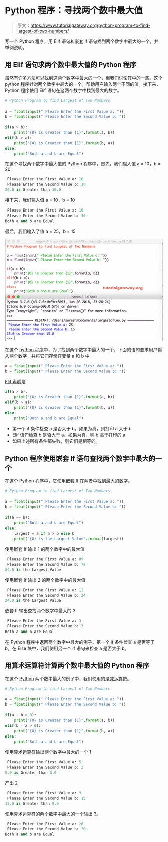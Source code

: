# Python 程序：寻找两个数中最大值

> 原文：<https://www.tutorialgateway.org/python-program-to-find-largest-of-two-numbers/>

写一个 Python 程序，用 Elif 语句和嵌套 if 语句找到两个数字中最大的一个，并举例说明。

## 用 Elif 语句求两个数中最大值的 Python 程序

虽然有许多方法可以找到这两个数字中最大的一个，但我们讨论其中的一些。这个 python 程序针对两个数字中最大的一个，帮助用户输入两个不同的值。接下来，Python 程序使用 Elif 语句在这两个数字中找到最大的数字。

```py
# Python Program to find Largest of Two Numbers

a = float(input(" Please Enter the First Value a: "))
b = float(input(" Please Enter the Second Value b: "))

if(a > b):
    print("{0} is Greater than {1}".format(a, b))
elif(b > a):
    print("{0} is Greater than {1}".format(b, a))
else:
    print("Both a and b are Equal")
```

在这个寻找两个数字中最大值的 Python 程序中，首先，我们输入值 a = 10，b = 20

```py
 Please Enter the First Value a: 10
 Please Enter the Second Value b: 20
20.0 is Greater than 10.0
```

接下来，我们输入值 a = 10，b = 10

```py
 Please Enter the First Value a: 10
 Please Enter the Second Value b: 10
Both a and b are Equal
```

最后，我们输入了值 a = 25，b = 15

![Python Program to find Largest of Two Numbers 3](img/932fc05eaeb04ab824b8caac86a30eee.png)

在这个 [python 程序](https://www.tutorialgateway.org/python-programming-examples/)中，为了找到两个数字中最大的一个，下面的语句要求用户输入两个数字，并将它们存储在变量 a 和 b 中

```py
a = float(input(" Please Enter the First Value a: ")) 
b = float(input(" Please Enter the Second Value b: "))
```

[Elif 声明](https://www.tutorialgateway.org/python-elif-statement/)是

```py
if(a > b):
    print("{0} is Greater than {1}".format(a, b))
elif(b > a):
    print("{0} is Greater than {1}".format(b, a))
else:
    print("Both a and b are Equal")
```

*   第一个 if 条件检查 a 是否大于 b。如果为真，则打印 a 大于 b
*   Elif 语句检查 b 是否大于 a。如果为真，则 b 高于打印的 a
*   如果上述所有条件都失败，则它们是相等的。

## Python 程序使用嵌套 If 语句查找两个数字中最大的一个

在这个 Python 程序中，它使用[嵌套 If](https://www.tutorialgateway.org/python-nested-if/) 在两者中找到最大的数字。

```py
# Python Program to find Largest of Two Numbers

a = float(input(" Please Enter the First Value a: "))
b = float(input(" Please Enter the Second Value b: "))

if(a == b):
    print("Both a and b are Equal")
else:
    largest = a if a > b else b
    print("{0} is the Largest Value".format(largest))
```

使用嵌套 If 输出 1 的两个数字中的最大值

```py
 Please Enter the First Value a: 89
 Please Enter the Second Value b: 78
89.0 is the Largest Value
```

使用嵌套 If 输出 2 的两个数字中的最大值

```py
 Please Enter the First Value a: 12
 Please Enter the Second Value b: 24
24.0 is the Largest Value
```

嵌套 If 输出查找两个数字中最大的 3

```py
 Please Enter the First Value a: 3
 Please Enter the Second Value b: 3
Both a and b are Equal
```

在 Python 程序中返回两个数字中最大的例子，第一个 if 条件检查 a 是否等于 b。在 Else 块中，我们使用另一个 if 语句来检查 a 是否大于 b。

## 用算术运算符计算两个数中最大值的 Python 程序

在这个 [Python](https://www.tutorialgateway.org/python-tutorial/) 两个数中最大的例子中，我们使用的是[减运算符](https://www.tutorialgateway.org/python-arithmetic-operators/)。

```py
# Python Program to find Largest of Two Numbers

a = float(input(" Please Enter the First Value a: "))
b = float(input(" Please Enter the Second Value b: "))

if(a - b > 0):
    print("{0} is Greater than {1}".format(a, b))
elif(b - a > 0):
    print("{0} is Greater than {1}".format(b, a))
else:
    print("Both a and b are Equal")
```

使用算术运算符输出两个数字中最大的一个 1

```py
 Please Enter the First Value a: 5
 Please Enter the Second Value b: 3
5.0 is Greater than 3.0
```

产出 2

```py
 Please Enter the First Value a: 9
 Please Enter the Second Value b: 15
15.0 is Greater than 9.0
```

使用算术运算符的两个数字中最大的一个输出 3。

```py
 Please Enter the First Value a: 20
 Please Enter the Second Value b: 20
Both a and b are Equal
```